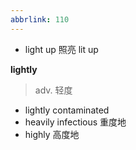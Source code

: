 ```yaml
---
abbrlink: 110
---
```

- light up 照亮
	lit up

**lightly**
> adv. 轻度

- lightly contaminated
- heavily infectious 重度地
- highly 高度地
